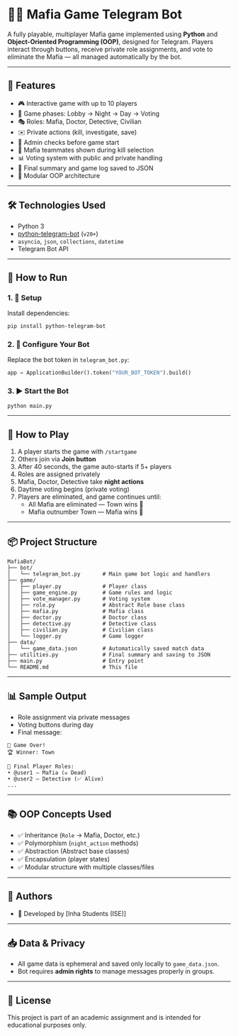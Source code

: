
# 🕵️‍♂️ Mafia Game Telegram Bot

A fully playable, multiplayer Mafia game implemented using **Python** and **Object-Oriented Programming (OOP)**, designed for Telegram. Players interact through buttons, receive private role assignments, and vote to eliminate the Mafia — all managed automatically by the bot.

---

## 📌 Features

- 🎮 Interactive game with up to 10 players
- 🔁 Game phases: Lobby → Night → Day → Voting
- 🎭 Roles: Mafia, Doctor, Detective, Civilian
- ✉️ Private actions (kill, investigate, save)
- 🔐 Admin checks before game start
- 🔴 Mafia teammates shown during kill selection
- 📊 Voting system with public and private handling
- 📝 Final summary and game log saved to JSON
- 📂 Modular OOP architecture

---

## 🛠 Technologies Used

- Python 3
- [python-telegram-bot](https://python-telegram-bot.readthedocs.io/) (`v20+`)
- `asyncio`, `json`, `collections`, `datetime`
- Telegram Bot API

---

## 🚀 How to Run

### 1. 🔧 Setup

Install dependencies:

```bash
pip install python-telegram-bot
```

### 2. 🤖 Configure Your Bot

Replace the bot token in `telegram_bot.py`:

```python
app = ApplicationBuilder().token("YOUR_BOT_TOKEN").build()
```

### 3. ▶️ Start the Bot

```bash
python main.py
```

---

## 👥 How to Play

1. A player starts the game with `/startgame`
2. Others join via **Join button**
3. After 40 seconds, the game auto-starts if 5+ players
4. Roles are assigned privately
5. Mafia, Doctor, Detective take **night actions**
6. Daytime voting begins (private voting)
7. Players are eliminated, and game continues until:
   - All Mafia are eliminated — Town wins 🎉
   - Mafia outnumber Town — Mafia wins 🔪

---

## 📦 Project Structure

```
MafiaBot/
├── bot/
│   └── telegram_bot.py       # Main game bot logic and handlers
├── game/
│   ├── player.py             # Player class
│   ├── game_engine.py        # Game rules and logic
│   ├── vote_manager.py       # Voting system
│   ├── role.py               # Abstract Role base class
│   ├── mafia.py              # Mafia class
│   ├── doctor.py             # Doctor class
│   ├── detective.py          # Detective class
│   ├── civilian.py           # Civilian class
│   └── logger.py             # Game logger
├── data/
│   └── game_data.json        # Automatically saved match data
├── utilities.py              # Final summary and saving to JSON
├── main.py                   # Entry point
└── README.md                 # This file
```

---

## 📊 Sample Output

- Role assignment via private messages
- Voting buttons during day
- Final message:
```
🏁 Game Over!
🏆 Winner: Town

👥 Final Player Roles:
• @user1 — Mafia (☠️ Dead)
• @user2 — Detective (✅ Alive)
...
```

---

## 📚 OOP Concepts Used

- ✅ Inheritance (`Role` → Mafia, Doctor, etc.)
- ✅ Polymorphism (`night_action` methods)
- ✅ Abstraction (Abstract base classes)
- ✅ Encapsulation (player states)
- ✅ Modular structure with multiple classes/files

---

## 🧠 Authors

- 🔸 Developed by [Inha Students (ISE)]

---

## 📥 Data & Privacy

- All game data is ephemeral and saved only locally to `game_data.json`.
- Bot requires **admin rights** to manage messages properly in groups.

---

## 📃 License

This project is part of an academic assignment and is intended for educational purposes only.
